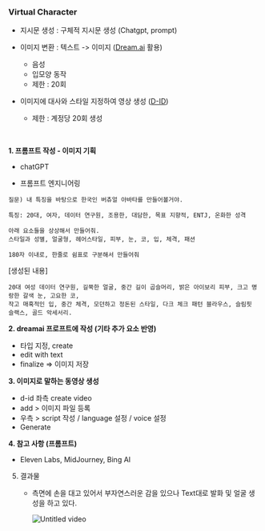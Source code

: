 ### Virtual Character

- 지시문 생성 : 구체적 지시문 생성 (Chatgpt, prompt)

- 이미지 변환 : 텍스트 -> 이미지 ([Dream.ai](https://dream.ai/) 활용)
  - 음성
  - 입모양 동작
  - 제한 : 20회

- 이미지에 대사와 스타일 지정하여 영상 생성 ([D-ID](https://d-id.com/))
  - 제한 : 계정당 20회 생성


</br>

**1. 프롬프트 작성 - 이미지 기획**

  - chatGPT
  
  - 프롬프트 엔지니어링


```
질문) 내 특징을 바탕으로 한국인 버츄얼 아바타를 만들어볼거야.

특징: 20대, 여자, 데이터 연구원, 조용한, 대담한, 목표 지향적, ENTJ, 온화한 성격

아래 요소들을 상상해서 만들어줘.
스타일과 성별, 얼굴형, 헤어스타일, 피부, 눈, 코, 입, 체격, 패션
```
```
180자 이내로, 한줄로 쉼표로 구분해서 만들어줘
```

[생성된 내용]
```
20대 여성 데이터 연구원, 길쭉한 얼굴, 중간 길이 곱슬머리, 밝은 아이보리 피부, 크고 명랑한 갈색 눈, 고요한 코,
작고 매혹적인 입, 중간 체격, 모던하고 정돈된 스타일, 다크 체크 패턴 블라우스, 슬림핏 슬랙스, 골드 악세서리.
```

**2. dreamai 프로프트에 작성 (기타 추가 요소 반영)**
   - 타입 지정, create
   - edit with text
   - finalize => 이미지 저장

  
**3. 이미지로 말하는 동영상 생성**
   - d-id 좌측 create video
   - add > 이미지 파일 등록
   - 우측 > script 작성 / language 설정 / voice 설정
   - Generate


**4. 참고 사항 (프롬프트)**
   - Eleven Labs, MidJourney, Bing AI


5. 결과물
   - 측면에 손을 대고 있어서 부자연스러운 감을 있으나 Text대로 발화 및 얼굴 생성을 하고 있다.

   
     ![Untitled video](https://github.com/MinsooKwak/Study/assets/89770691/ea72178d-38c5-4a02-8802-d855b64431ac)

     
